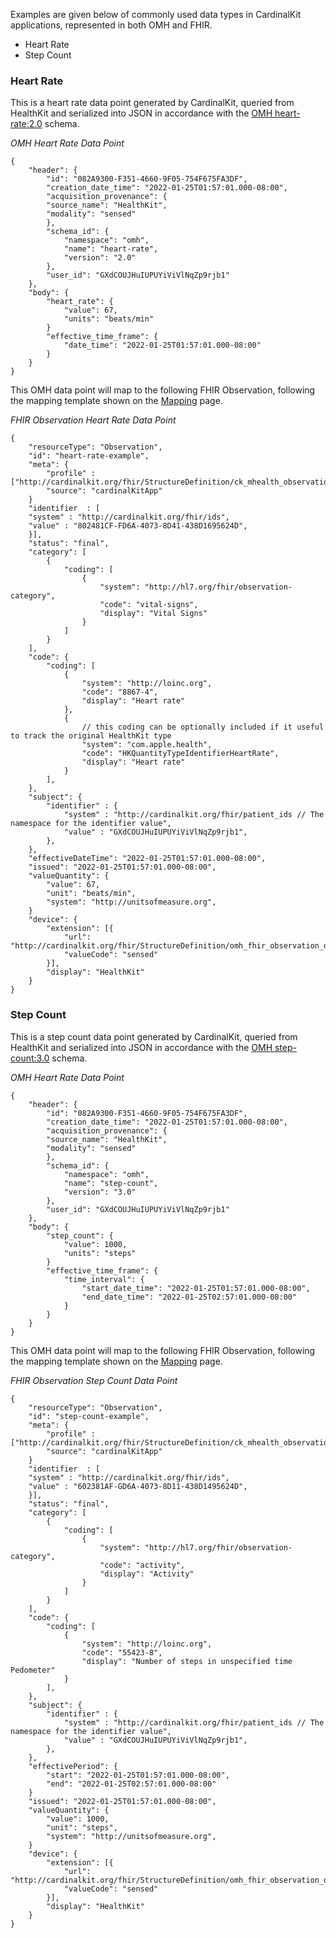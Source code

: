 Examples are given below of commonly used data types in CardinalKit applications, represented in both OMH and FHIR.
- Heart Rate
- Step Count

### Heart Rate

This is a heart rate data point generated by CardinalKit, queried from HealthKit and serialized into JSON in accordance with the [OMH heart-rate:2.0](https://www.openmhealth.org/documentation/#/schema-docs/schema-library/schemas/omh_heart-rate) schema.

*OMH Heart Rate Data Point*

```
{
    "header": {
        "id": "082A9300-F351-4660-9F05-754F675FA3DF",
        "creation_date_time": "2022-01-25T01:57:01.000-08:00",
        "acquisition_provenance": {
        "source_name": "HealthKit",
        "modality": "sensed"
        },
        "schema_id": {
            "namespace": "omh",
            "name": "heart-rate",
            "version": "2.0"
        },
        "user_id": "GXdCOUJHuIUPUYiViVlNqZp9rjb1"
    },
    "body": {
        "heart_rate": {
            "value": 67,
            "units": "beats/min"
        } 
        "effective_time_frame": {
            "date_time": "2022-01-25T01:57:01.000-08:00"
        }
    }
}
```

This OMH data point will map to the following FHIR Observation, following the mapping template shown on the [Mapping](mapping.html) page.

*FHIR Observation Heart Rate Data Point*

```
{
    "resourceType": "Observation",
    "id": "heart-rate-example",
    "meta": {
        "profile" : ["http://cardinalkit.org/fhir/StructureDefinition/ck_mhealth_observation_profile"],
        "source": "cardinalKitApp"
    }
    "identifier  : [
    "system" : "http://cardinalkit.org/fhir/ids",
    "value" : "802481CF-FD6A-4073-8D41-438D1695624D",
    }],
    "status": "final",
    "category": [
        {
            "coding": [
                {
                    "system": "http://hl7.org/fhir/observation-category",
                    "code": "vital-signs",
                    "display": "Vital Signs"
                }
            ]
        }
    ],
    "code": {
        "coding": [
            {
                "system": "http://loinc.org",
                "code": "8867-4",
                "display": "Heart rate"
            },
            {
                // this coding can be optionally included if it useful to track the original HealthKit type
                "system": "com.apple.health", 
                "code": "HKQuantityTypeIdentifierHeartRate",
                "display": "Heart rate"
            }
        ],
    },
    "subject": {
        "identifier" : {
            "system" : "http://cardinalkit.org/fhir/patient_ids // The namespace for the identifier value",
            "value" : "GXdCOUJHuIUPUYiViVlNqZp9rjb1",
        },
    },
    "effectiveDateTime": "2022-01-25T01:57:01.000-08:00",
    "issued": "2022-01-25T01:57:01.000-08:00",
    "valueQuantity": {
        "value": 67,
        "unit": "beats/min",
        "system": "http://unitsofmeasure.org",
    }
    "device": {
        "extension": [{
            "url": "http://cardinalkit.org/fhir/StructureDefinition/omh_fhir_observation_device_modality",
            "valueCode": "sensed"
        }],
        "display": "HealthKit"
    }
}
```

### Step Count

This is a step count data point generated by CardinalKit, queried from HealthKit and serialized into JSON in accordance with the [OMH step-count:3.0](https://www.openmhealth.org/documentation/#/schema-docs/schema-library/schemas/omh_step-count) schema.

*OMH Heart Rate Data Point*

```
{
    "header": {
        "id": "082A9300-F351-4660-9F05-754F675FA3DF",
        "creation_date_time": "2022-01-25T01:57:01.000-08:00",
        "acquisition_provenance": {
        "source_name": "HealthKit",
        "modality": "sensed"
        },
        "schema_id": {
            "namespace": "omh",
            "name": "step-count",
            "version": "3.0"
        },
        "user_id": "GXdCOUJHuIUPUYiViVlNqZp9rjb1"
    },
    "body": {
        "step_count": {
            "value": 1000,
            "units": "steps"
        } 
        "effective_time_frame": {
            "time_interval": {
                "start_date_time": "2022-01-25T01:57:01.000-08:00",
                "end_date_time": "2022-01-25T02:57:01.000-08:00"
            }
        }
    }
}
```

This OMH data point will map to the following FHIR Observation, following the mapping template shown on the [Mapping](mapping.html) page.

*FHIR Observation Step Count Data Point*

```
{
    "resourceType": "Observation",
    "id": "step-count-example",
    "meta": {
        "profile" : ["http://cardinalkit.org/fhir/StructureDefinition/ck_mhealth_observation_profile"],
        "source": "cardinalKitApp"
    }
    "identifier  : [
    "system" : "http://cardinalkit.org/fhir/ids",
    "value" : "602381AF-GD6A-4073-8D11-438D1495624D",
    }],
    "status": "final",
    "category": [
        {
            "coding": [
                {
                    "system": "http://hl7.org/fhir/observation-category",
                    "code": "activity",
                    "display": "Activity"
                }
            ]
        }
    ],
    "code": {
        "coding": [
            {
                "system": "http://loinc.org",
                "code": "55423-8",
                "display": "Number of steps in unspecified time Pedometer"
            }
        ],
    },
    "subject": {
        "identifier" : {
            "system" : "http://cardinalkit.org/fhir/patient_ids // The namespace for the identifier value",
            "value" : "GXdCOUJHuIUPUYiViVlNqZp9rjb1",
        },
    },
    "effectivePeriod": {
        "start": "2022-01-25T01:57:01.000-08:00",
        "end": "2022-01-25T02:57:01.000-08:00"
    }
    "issued": "2022-01-25T01:57:01.000-08:00",
    "valueQuantity": {
        "value": 1000,
        "unit": "steps",
        "system": "http://unitsofmeasure.org",
    }
    "device": {
        "extension": [{
            "url": "http://cardinalkit.org/fhir/StructureDefinition/omh_fhir_observation_device_modality",
            "valueCode": "sensed"
        }],
        "display": "HealthKit"
    }
}
```

